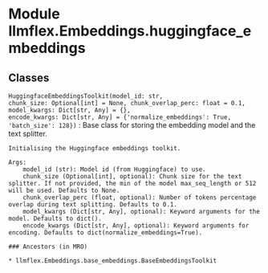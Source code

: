 Module llmflex.Embeddings.huggingface_embeddings
================================================

Classes
-------

`HuggingfaceEmbeddingsToolkit(model_id: str, chunk_size: Optional[int] = None, chunk_overlap_perc: float = 0.1, model_kwargs: Dict[str, Any] = {}, encode_kwargs: Dict[str, Any] = {'normalize_embeddings': True, 'batch_size': 128})`
:   Base class for storing the embedding model and the text splitter.
        
    
    Initialising the Huggingface embeddings toolkit.
    
    Args:
        model_id (str): Model id (from Huggingface) to use.
        chunk_size (Optional[int], optional): Chunk size for the text splitter. If not provided, the min of the model max_seq_length or 512 will be used. Defaults to None.
        chunk_overlap_perc (float, optional): Number of tokens percentage overlap during text splitting. Defaults to 0.1.
        model_kwargs (Dict[str, Any], optional): Keyword arguments for the model. Defaults to dict().
        encode_kwargs (Dict[str, Any], optional): Keyword arguments for encoding. Defaults to dict(normalize_embeddings=True).

    ### Ancestors (in MRO)

    * llmflex.Embeddings.base_embeddings.BaseEmbeddingsToolkit